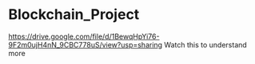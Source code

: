 # Blockchain_Project
https://drive.google.com/file/d/1BewqHpYi76-9F2m0ujH4nN_9CBC778uS/view?usp=sharing 
Watch this to understand more
